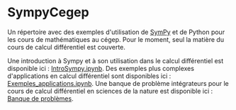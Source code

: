 # SympyCegep
Un répertoire avec des exemples d'utilisation de [SymPy](http://docs.sympy.org/latest/index.html) et de Python pour les cours de mathématiques au cégep. Pour le moment, seul la matière du cours de calcul différentiel est couverte.

Une introduction à Sympy et à son utilisation dans le calcul différentiel est disponible ici : [IntroSympy.ipynb](https://colab.research.google.com/github/marcelie8/SympyCegep/blob/main/IntroSympy.ipynb).
Des exemples plus complexes d'applications en calcul différentiel sont disponibles ici : [Exemples_applications.ipynb](https://colab.research.google.com/github/marcelie8/SympyCegep/blob/main/Exemples_applications.ipynb).
Une banque de problème intégrateurs pour le cours de calcul différentiel en sciences de la nature est disponible ici : [Banque de problèmes](https://colab.research.google.com/github/marcelie8/SympyCegep/blob/main/Banque_problèmes_intégrateurs_SN2.ipynb).